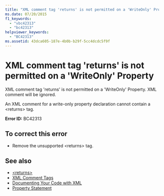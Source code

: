 ```yaml
---
title: "XML comment tag 'returns' is not permitted on a 'WriteOnly' Property"
ms.date: 07/20/2015
f1_keywords: 
  - "vbc42313"
  - "bc42313"
helpviewer_keywords: 
  - "BC42313"
ms.assetid: 43dca605-187e-4b0b-b29f-5cc4dcdc5f9f
---
```

# XML comment tag 'returns' is not permitted on a 'WriteOnly' Property
XML comment tag 'returns' is not permitted on a 'WriteOnly' Property. XML comment will be ignored.  
  
 An XML comment for a write-only property declaration cannot contain a \<returns> tag.  
  
 **Error ID:** BC42313  
  
## To correct this error  
  
- Remove the unsupported \<returns> tag.  
  
## See also

- [\<returns>](../../visual-basic/language-reference/xmldoc/returns.md)
- [XML Comment Tags](../../visual-basic/language-reference/xmldoc/index.md)
- [Documenting Your Code with XML](../../visual-basic/programming-guide/program-structure/documenting-your-code-with-xml.md)
- [Property Statement](../../visual-basic/language-reference/statements/property-statement.md)
